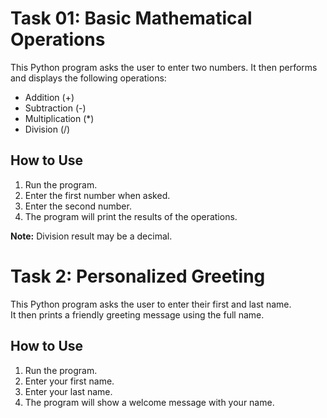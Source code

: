 # Task 01: Basic Mathematical Operations

This Python program asks the user to enter two numbers. It then performs and displays the following operations:

- Addition (+)
- Subtraction (-)
- Multiplication (*)
- Division (/)

## How to Use

1. Run the program.
2. Enter the first number when asked.
3. Enter the second number.
4. The program will print the results of the operations.

**Note:** Division result may be a decimal.



# Task 2: Personalized Greeting

This Python program asks the user to enter their first and last name.  
It then prints a friendly greeting message using the full name.

## How to Use

1. Run the program.
2. Enter your first name.
3. Enter your last name.
4. The program will show a welcome message with your name.
